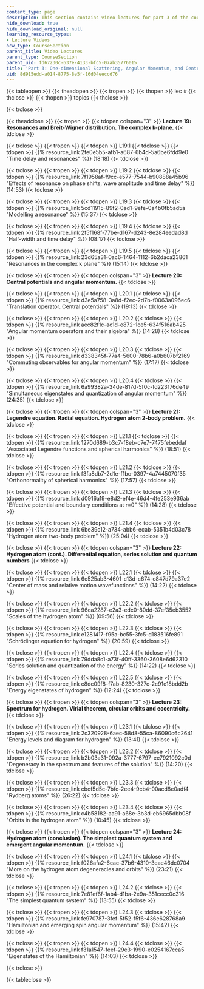 ```yaml
---
content_type: page
description: This section contains video lectures for part 3 of the course.
hide_download: true
hide_download_original: null
learning_resource_types:
- Lecture Videos
ocw_type: CourseSection
parent_title: Video Lectures
parent_type: CourseSection
parent_uid: fd67230c-637e-4133-bfc5-07ab35776015
title: 'Part 3: One-dimensional Scattering, Angular Momentum, and Central Potentials'
uid: 8d915edd-a014-8775-8e5f-16d04eeccd76
---
```


  
{{< tableopen >}}
{{< theadopen >}}
{{< tropen >}}
{{< thopen >}}
lec #
{{< thclose >}}
{{< thopen >}}
topics
{{< thclose >}}

{{< trclose >}}

{{< theadclose >}}
{{< tropen >}}
{{< tdopen colspan="3" >}}
**Lecture 19: Resonances and Breit-Wigner distribution. The complex k-plane.**
{{< tdclose >}}

{{< trclose >}}
{{< tropen >}}
{{< tdopen >}}
L19.1
{{< tdclose >}}
{{< tdopen >}}
{{% resource_link 2fe0e5b5-afb1-a687-6b4d-5a6be6fdd9e0 "Time delay and resonances" %}} (18:18)
{{< tdclose >}}

{{< trclose >}}
{{< tropen >}}
{{< tdopen >}}
L19.2
{{< tdclose >}}
{{< tdopen >}}
{{% resource_link 7f1958af-f9cc-e577-7544-b90888a45b96 "Effects of resonance on phase shifts, wave amplitude and time delay" %}} (14:53)
{{< tdclose >}}

{{< trclose >}}
{{< tropen >}}
{{< tdopen >}}
L19.3
{{< tdclose >}}
{{< tdopen >}}
{{% resource_link 5cd11915-89f2-0ad1-9efe-0a4b0fb5ad5a "Modelling a resonance" %}} (15:37)
{{< tdclose >}}

{{< trclose >}}
{{< tropen >}}
{{< tdopen >}}
L19.4
{{< tdclose >}}
{{< tdopen >}}
{{% resource_link 2f5f168f-77be-d167-d243-8e284eedad8d "Half-width and time delay" %}} (08:17)
{{< tdclose >}}

{{< trclose >}}
{{< tropen >}}
{{< tdopen >}}
L19.5
{{< tdclose >}}
{{< tdopen >}}
{{% resource_link 23d65a31-0ac6-1464-1112-6b2daca23861 "Resonances in the complex k plane" %}} (15:14)
{{< tdclose >}}

{{< trclose >}}
{{< tropen >}}
{{< tdopen colspan="3" >}}
**Lecture 20: Central potentials and angular momentum.**
{{< tdclose >}}

{{< trclose >}}
{{< tropen >}}
{{< tdopen >}}
L20.1
{{< tdclose >}}
{{< tdopen >}}
{{% resource_link d3e5a758-3a8d-f2ec-2d7b-f0063a096ec6 "Translation operator. Central potentials" %}} (19:13)
{{< tdclose >}}

{{< trclose >}}
{{< tropen >}}
{{< tdopen >}}
L20.2
{{< tdclose >}}
{{< tdopen >}}
{{% resource_link aec82f1c-ac1d-e872-1ce5-634f516ab425 "Angular momentum operators and their algebra" %}} (14:28)
{{< tdclose >}}

{{< trclose >}}
{{< tropen >}}
{{< tdopen >}}
L20.3
{{< tdclose >}}
{{< tdopen >}}
{{% resource_link d338345f-77a4-5600-78b6-a0b607bf2169 "Commuting observables for angular momentum" %}} (17:17)
{{< tdclose >}}

{{< trclose >}}
{{< tropen >}}
{{< tdopen >}}
L20.4
{{< tdclose >}}
{{< tdopen >}}
{{% resource_link 6a99382a-34de-817d-5f0c-fd223176de49 "Simultaneous eigenstates and quantization of angular momentum" %}} (24:35)
{{< tdclose >}}

{{< trclose >}}
{{< tropen >}}
{{< tdopen colspan="3" >}}
**Lecture 21: Legendre equation. Radial equation. Hydrogen atom 2-body problem.**
{{< tdclose >}}

{{< trclose >}}
{{< tropen >}}
{{< tdopen >}}
L21.1
{{< tdclose >}}
{{< tdopen >}}
{{% resource_link 1270d689-b3c7-f8eb-c7e7-7475febeddaf "Associated Legendre functions and spherical harmonics" %}} (18:51)
{{< tdclose >}}

{{< trclose >}}
{{< tropen >}}
{{< tdopen >}}
L21.2
{{< tdclose >}}
{{< tdopen >}}
{{% resource_link f3fa8db7-2d1e-f1bc-0397-4a7445070f35 "Orthonormality of spherical harmonics" %}} (17:57)
{{< tdclose >}}

{{< trclose >}}
{{< tropen >}}
{{< tdopen >}}
L21.3
{{< tdclose >}}
{{< tdopen >}}
{{% resource_link d0916a19-e8d2-ef4e-46d4-4fe253e936ab "Effective potential and boundary conditions at r=0" %}} (14:28)
{{< tdclose >}}

{{< trclose >}}
{{< tropen >}}
{{< tdopen >}}
L21.4
{{< tdclose >}}
{{< tdopen >}}
{{% resource_link 6be39c12-a734-abb6-ecab-5351b4d03c78 "Hydrogen atom two-body problem" %}} (25:04)
{{< tdclose >}}

{{< trclose >}}
{{< tropen >}}
{{< tdopen colspan="3" >}}
**Lecture 22: Hydrogen atom (cont.). Differential equation, series solution and quantum numbers**
{{< tdclose >}}

{{< trclose >}}
{{< tropen >}}
{{< tdopen >}}
L22.1
{{< tdclose >}}
{{< tdopen >}}
{{% resource_link 6e525ab3-4601-c13d-c674-e847d79a37e2 "Center of mass and relative motion wavefunctions" %}} (14:22)
{{< tdclose >}}

{{< trclose >}}
{{< tropen >}}
{{< tdopen >}}
L22.2
{{< tdclose >}}
{{< tdopen >}}
{{% resource_link 96ca2287-e2a3-edc0-80dd-37ef35eb3552 "Scales of the hydrogen atom" %}} (09:56)
{{< tdclose >}}

{{< trclose >}}
{{< tropen >}}
{{< tdopen >}}
L22.3
{{< tdclose >}}
{{< tdopen >}}
{{% resource_link e1281417-f95a-bc55-3fc5-d183516fe891 "Schrödinger equation for hydrogen" %}} (20:59)
{{< tdclose >}}

{{< trclose >}}
{{< tropen >}}
{{< tdopen >}}
L22.4
{{< tdclose >}}
{{< tdopen >}}
{{% resource_link 79dda8c1-a73f-40ff-3360-3608e6d62310 "Series solution and quantization of the energy" %}} (14:22)
{{< tdclose >}}

{{< trclose >}}
{{< tropen >}}
{{< tdopen >}}
L22.5
{{< tdclose >}}
{{< tdopen >}}
{{% resource_link c8dc09f8-f7ab-8230-327c-2c91e18bdd2b "Energy eigenstates of hydrogen" %}} (12:24)
{{< tdclose >}}

{{< trclose >}}
{{< tropen >}}
{{< tdopen colspan="3" >}}
**Lecture 23: Spectrum for hydrogen. Virial theorem, circular orbits and eccentricity.**
{{< tdclose >}}

{{< trclose >}}
{{< tropen >}}
{{< tdopen >}}
L23.1
{{< tdclose >}}
{{< tdopen >}}
{{% resource_link 2c320928-6aec-58d8-55ca-86090c6c2641 "Energy levels and diagram for hydrogen" %}} (13:41)
{{< tdclose >}}

{{< trclose >}}
{{< tropen >}}
{{< tdopen >}}
L23.2
{{< tdclose >}}
{{< tdopen >}}
{{% resource_link b2b03a31-092a-3777-6797-ee7921092c0d "Degeneracy in the spectrum and features of the solution" %}} (14:20)
{{< tdclose >}}

{{< trclose >}}
{{< tropen >}}
{{< tdopen >}}
L23.3
{{< tdclose >}}
{{< tdopen >}}
{{% resource_link cbcf5d5c-7bfc-2ee4-9cb4-00acd8e0adf4 "Rydberg atoms" %}} (26:22)
{{< tdclose >}}

{{< trclose >}}
{{< tropen >}}
{{< tdopen >}}
L23.4
{{< tdclose >}}
{{< tdopen >}}
{{% resource_link c4b58182-aa91-a68e-3b3d-eb6965dbb08f "Orbits in the hydrogen atom" %}} (10:45)
{{< tdclose >}}

{{< trclose >}}
{{< tropen >}}
{{< tdopen colspan="3" >}}
**Lecture 24: Hydrogen atom (conclusion). The simplest quantum system and emergent angular momentum.**
{{< tdclose >}}

{{< trclose >}}
{{< tropen >}}
{{< tdopen >}}
L24.1
{{< tdclose >}}
{{< tdopen >}}
{{% resource_link f026afa2-6cac-37b6-4310-3eae46dc0704 "More on the hydrogen atom degeneracies and orbits" %}} (23:21)
{{< tdclose >}}

{{< trclose >}}
{{< tropen >}}
{{< tdopen >}}
L24.2
{{< tdclose >}}
{{< tdopen >}}
{{% resource_link 7e81ef6f-1ab4-d1ba-2e9a-351cecc0c316 "The simplest quantum system" %}} (13:55)
{{< tdclose >}}

{{< trclose >}}
{{< tropen >}}
{{< tdopen >}}
L24.3
{{< tdclose >}}
{{< tdopen >}}
{{% resource_link fe970787-3fef-5f52-f5f6-436e628768a9 "Hamiltonian and emerging spin angular momentum" %}} (15:42)
{{< tdclose >}}

{{< trclose >}}
{{< tropen >}}
{{< tdopen >}}
L24.4
{{< tdclose >}}
{{< tdopen >}}
{{% resource_link f31a1547-feef-29e3-1990-e0254167cca5 "Eigenstates of the Hamiltonian" %}} (14:03)
{{< tdclose >}}

{{< trclose >}}

{{< tableclose >}}